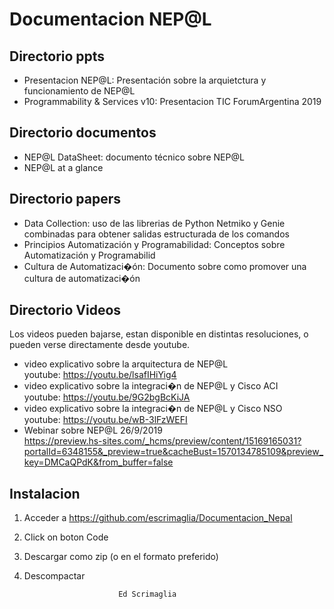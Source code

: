 # Documentacion NEP@L  

## Directorio ppts  

- Presentacion NEP@L: Presentación sobre la arquietctura y funcionamiento de NEP@L  
- Programmability & Services v10: Presentacion TIC ForumArgentina 2019  

## Directorio documentos  

- NEP@L DataSheet: documento técnico sobre NEP@L  
- NEP@L at a glance  

## Directorio papers  

- Data Collection: uso de las librerias de Python Netmiko y Genie combinadas para obtener salidas estructurada de los comandos  
- Principios Automatización y Programabilidad: Conceptos sobre Automatización y Programabilid  
- Cultura de Automatizaci�ón: Documento sobre como promover una cultura de automatizaci�ón  

## Directorio Videos

Los videos pueden bajarse, estan disponible en distintas resoluciones, o pueden verse directamente desde youtube.

- video explicativo sobre la arquitectura de NEP@L  
  youtube: <https://youtu.be/lsafIHiYig4>  
- video explicativo sobre la integraci�n de NEP@L y Cisco ACI  
  youtube: <https://youtu.be/9G2bgBcKiJA>  
- video explicativo sobre la integraci�n de NEP@L y Cisco NSO  
  youtube: <https://youtu.be/wB-3lFzWEFI>  
- Webinar sobre NEP@L 26/9/2019  
  <https://preview.hs-sites.com/_hcms/preview/content/15169165031?portalId=6348155&_preview=true&cacheBust=1570134785109&preview_key=DMCaQPdK&from_buffer=false>  

## Instalacion  

1) Acceder a <https://github.com/escrimaglia/Documentacion_Nepal>  
2) Click on boton Code 
3) Descargar como zip (o en el formato preferido)  
4) Descompactar  

                            Ed Scrimaglia  

